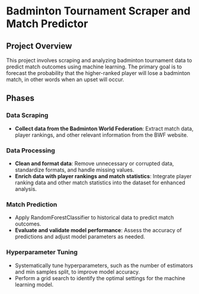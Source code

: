 # Badminton Tournament Scraper and Match Predictor

## Project Overview

This project involves scraping and analyzing badminton tournament data to predict match outcomes using machine learning. The primary goal is to forecast the probability that the higher-ranked player will lose a badminton match, in other words when an upset will occur.

## Phases

### Data Scraping

- **Collect data from the Badminton World Federation**: Extract match data, player rankings, and other relevant information from the BWF website.

### Data Processing

- **Clean and format data**: Remove unnecessary or corrupted data, standardize formats, and handle missing values.
- **Enrich data with player rankings and match statistics**: Integrate player ranking data and other match statistics into the dataset for enhanced analysis.

### Match Prediction

- Apply RandomForestClassifier to historical data to predict match outcomes.
- **Evaluate and validate model performance**: Assess the accuracy of predictions and adjust model parameters as needed.

### Hyperparameter Tuning

- Systematically tune hyperparameters, such as the number of estimators and min samples split, to improve model accuracy.
- Perform a grid search to identify the optimal settings for the machine learning model.


